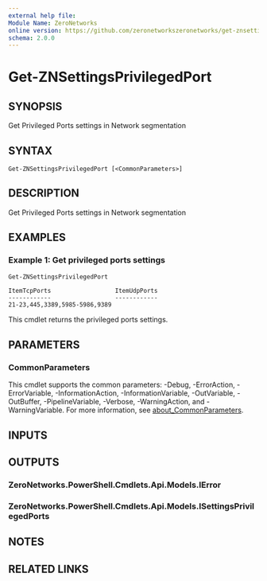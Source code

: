 ```yaml
---
external help file:
Module Name: ZeroNetworks
online version: https://github.com/zeronetworkszeronetworks/get-znsettingsprivilegedport
schema: 2.0.0
---
```


# Get-ZNSettingsPrivilegedPort

## SYNOPSIS
Get Privileged Ports settings in Network segmentation

## SYNTAX

```
Get-ZNSettingsPrivilegedPort [<CommonParameters>]
```

## DESCRIPTION
Get Privileged Ports settings in Network segmentation

## EXAMPLES

### Example 1: Get privileged ports settings
```powershell
Get-ZNSettingsPrivilegedPort
```

```output
ItemTcpPorts                  ItemUdpPorts
------------                  ------------
21-23,445,3389,5985-5986,9389 
```

This cmdlet returns the privileged ports settings.

## PARAMETERS

### CommonParameters
This cmdlet supports the common parameters: -Debug, -ErrorAction, -ErrorVariable, -InformationAction, -InformationVariable, -OutVariable, -OutBuffer, -PipelineVariable, -Verbose, -WarningAction, and -WarningVariable. For more information, see [about_CommonParameters](http://go.microsoft.com/fwlink/?LinkID=113216).

## INPUTS

## OUTPUTS

### ZeroNetworks.PowerShell.Cmdlets.Api.Models.IError

### ZeroNetworks.PowerShell.Cmdlets.Api.Models.ISettingsPrivilegedPorts

## NOTES

## RELATED LINKS

